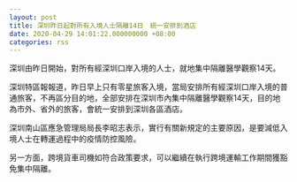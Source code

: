 ```yaml
---
layout: post
title: 深圳昨日起對所有入境人士隔離14日　統一安排到酒店
date: 2020-04-29 14:01:22.000000000 +08:00
categories: rss
---
```


深圳由昨日開始，對所有經深圳口岸入境的人士，就地集中隔離醫學觀察14天。

深圳特區報報道，昨日早上只有零星旅客入境，當局安排所有經深圳口岸入境的普通旅客，不再區分目的地，全部安排在深圳市內集中隔離醫學觀察14天，目的地為市外、省外的旅客，會統一安排到深圳各區酒店。

深圳南山區應急管理局局長李昭志表示，實行有關新規定的主要原因，是要減低入境人士在轉運過程中的疫情防控風險。

另一方面，跨境貨車司機如符合政策要求，可以繼續在執行跨境運輸工作期間獲豁免集中隔離。
